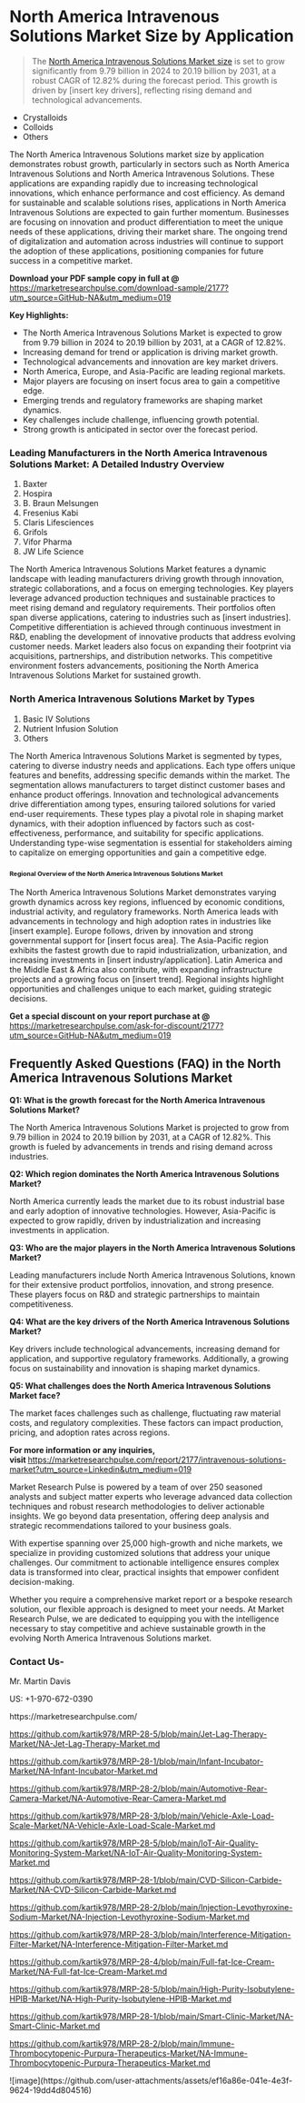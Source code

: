 <h1>North America Intravenous Solutions Market&nbsp;Size by Application</h1><blockquote><p>The <a href="https://marketresearchpulse.com/download-sample/2177?utm_source=GitHub-NA&amp;utm_medium=019">North America Intravenous Solutions Market size</a> is set to grow significantly from 9.79 billion in 2024 to 20.19 billion by 2031, at a robust CAGR of 12.82% during the forecast period. This growth is driven by [insert key drivers], reflecting rising demand and technological advancements.</p></blockquote><ul><li>Crystalloids <li> Colloids <li> Others</li></ul><p>The North America Intravenous Solutions market size by application demonstrates robust growth, particularly in sectors such as North America Intravenous Solutions and North America Intravenous Solutions. These applications are expanding rapidly due to increasing technological innovations, which enhance performance and cost efficiency. As demand for sustainable and scalable solutions rises, applications in North America Intravenous Solutions are expected to gain further momentum. Businesses are focusing on innovation and product differentiation to meet the unique needs of these applications, driving their market share. The ongoing trend of digitalization and automation across industries will continue to support the adoption of these applications, positioning companies for future success in a competitive market.</p><p><strong>Download your PDF sample copy in full at @ </strong><a href="https://marketresearchpulse.com/download-sample/2177?utm_source=GitHub-NA&amp;utm_medium=019">https://marketresearchpulse.com/download-sample/2177?utm_source=GitHub-NA&amp;utm_medium=019</a></p><p><strong>Key Highlights: </strong></p><ul><li>The North America Intravenous Solutions Market is expected to grow from 9.79 billion in 2024 to 20.19 billion by 2031, at a CAGR of 12.82%.</li><li>Increasing demand for trend or application is driving market growth.</li><li>Technological advancements and innovation are key market drivers.</li><li>North America, Europe, and Asia-Pacific are leading regional markets.</li><li>Major players are focusing on insert focus area to gain a competitive edge.</li><li>Emerging trends and regulatory frameworks are shaping market dynamics.</li><li>Key challenges include challenge, influencing growth potential.</li><li>Strong growth is anticipated in sector over the forecast period.</li></ul><h3>Leading Manufacturers in the North America Intravenous Solutions Market: A Detailed Industry Overview</h3><ol><li>Baxter</li><li>Hospira</li><li>B. Braun Melsungen</li><li>Fresenius Kabi</li><li>Claris Lifesciences</li><li>Grifols</li><li>Vifor Pharma</li><li>JW Life Science</li></ol><div class="flex max-w-full flex-col flex-grow"><div class="min-h-8 text-message flex w-full flex-col items-end gap-2 whitespace-normal break-words [.text-message+&amp;]:mt-5" dir="auto" data-message-author-role="assistant" data-message-id="fd8432e4-4910-450d-b182-61b7bfb0a01f" data-message-model-slug="gpt-4o"><div class="flex w-full flex-col gap-1 empty:hidden first:pt-[3px]"><div class="markdown prose w-full break-words dark:prose-invert light"><p>The North America Intravenous Solutions Market features a dynamic landscape with leading manufacturers driving growth through innovation, strategic collaborations, and a focus on emerging technologies. Key players leverage advanced production techniques and sustainable practices to meet rising demand and regulatory requirements. Their portfolios often span diverse applications, catering to industries such as [insert industries]. Competitive differentiation is achieved through continuous investment in R&amp;D, enabling the development of innovative products that address evolving customer needs. Market leaders also focus on expanding their footprint via acquisitions, partnerships, and distribution networks. This competitive environment fosters advancements, positioning the North America Intravenous Solutions Market for sustained growth.</p></div></div></div></div><h3>North America Intravenous Solutions Market by Types</h3><ol><li>Basic IV Solutions <li> Nutrient Infusion Solution <li> Others</li></ol><div class="flex max-w-full flex-col flex-grow"><div class="min-h-8 text-message flex w-full flex-col items-end gap-2 whitespace-normal break-words [.text-message+&amp;]:mt-5" dir="auto" data-message-author-role="assistant" data-message-id="084470be-0bb7-4664-bddf-5156b4f41249" data-message-model-slug="gpt-4o-mini"><div class="flex w-full flex-col gap-1 empty:hidden first:pt-[3px]"><div class="markdown prose w-full break-words dark:prose-invert light"><p>The North America Intravenous Solutions Market is segmented by types, catering to diverse industry needs and applications. Each type offers unique features and benefits, addressing specific demands within the market. The segmentation allows manufacturers to target distinct customer bases and enhance product offerings. Innovation and technological advancements drive differentiation among types, ensuring tailored solutions for varied end-user requirements. These types play a pivotal role in shaping market dynamics, with their adoption influenced by factors such as cost-effectiveness, performance, and suitability for specific applications. Understanding type-wise segmentation is essential for stakeholders aiming to capitalize on emerging opportunities and gain a competitive edge.</p></div></div></div></div><h3><span style="font-size: 11px;">Regional Overview of the North America Intravenous Solutions Market</span></h3><div class="flex max-w-full flex-col flex-grow"><div class="min-h-8 text-message flex w-full flex-col items-end gap-2 whitespace-normal break-words [.text-message+&amp;]:mt-5" dir="auto" data-message-author-role="assistant" data-message-id="e9038762-ce64-4e30-91c9-9bd413514231" data-message-model-slug="gpt-4o-mini"><div class="flex w-full flex-col gap-1 empty:hidden first:pt-[3px]"><div class="markdown prose w-full break-words dark:prose-invert light"><p>The North America Intravenous Solutions Market demonstrates varying growth dynamics across key regions, influenced by economic conditions, industrial activity, and regulatory frameworks. North America leads with advancements in technology and high adoption rates in industries like [insert example]. Europe follows, driven by innovation and strong governmental support for [insert focus area]. The Asia-Pacific region exhibits the fastest growth due to rapid industrialization, urbanization, and increasing investments in [insert industry/application]. Latin America and the Middle East &amp; Africa also contribute, with expanding infrastructure projects and a growing focus on [insert trend]. Regional insights highlight opportunities and challenges unique to each market, guiding strategic decisions.</p></div></div></div></div><p><strong>Get a special discount on your report purchase at @ </strong><a href="https://marketresearchpulse.com/ask-for-discount/2177?utm_source=GitHub-NA&amp;utm_medium=019">https://marketresearchpulse.com/ask-for-discount/2177?utm_source=GitHub-NA&amp;utm_medium=019</a></p><h2>Frequently Asked Questions (FAQ) in the North America Intravenous Solutions Market</h2><p><strong>Q1: What is the growth forecast for the North America Intravenous Solutions Market?</strong></p><p>The North America Intravenous Solutions Market is projected to grow from 9.79 billion in 2024 to 20.19 billion by 2031, at a CAGR of 12.82%. This growth is fueled by advancements in trends and rising demand across industries.</p><p><strong>Q2: Which region dominates the North America Intravenous Solutions Market?</strong></p><p>North America currently leads the market due to its robust industrial base and early adoption of innovative technologies. However, Asia-Pacific is expected to grow rapidly, driven by industrialization and increasing investments in application.</p><p><strong>Q3: Who are the major players in the North America Intravenous Solutions Market?</strong></p><p>Leading manufacturers include North America Intravenous Solutions, known for their extensive product portfolios, innovation, and strong presence. These players focus on R&amp;D and strategic partnerships to maintain competitiveness.</p><p><strong>Q4: What are the key drivers of the North America Intravenous Solutions Market?</strong></p><p>Key drivers include technological advancements, increasing demand for application, and supportive regulatory frameworks. Additionally, a growing focus on sustainability and innovation is shaping market dynamics.</p><p><strong>Q5: What challenges does the North America Intravenous Solutions Market face?</strong></p><p>The market faces challenges such as challenge, fluctuating raw material costs, and regulatory complexities. These factors can impact production, pricing, and adoption rates across regions.</p><p><strong>For more information or any inquiries, visit&nbsp;</strong><a href="https://marketresearchpulse.com/report/2177/intravenous-solutions-market?utm_source=Linkedin&utm_medium=019">https://marketresearchpulse.com/report/2177/intravenous-solutions-market?utm_source=Linkedin&utm_medium=019</a></p><p>Market Research Pulse is powered by a team of over 250 seasoned analysts and subject matter experts who leverage advanced data collection techniques and robust research methodologies to deliver actionable insights. We go beyond data presentation, offering deep analysis and strategic recommendations tailored to your business goals.</p><p>With expertise spanning over 25,000 high-growth and niche markets, we specialize in providing customized solutions that address your unique challenges. Our commitment to actionable intelligence ensures complex data is transformed into clear, practical insights that empower confident decision-making.</p><p>Whether you require a comprehensive market report or a bespoke research solution, our flexible approach is designed to meet your needs. At Market Research Pulse, we are dedicated to equipping you with the intelligence necessary to stay competitive and achieve sustainable growth in the evolving North America Intravenous Solutions market.</p><h3><strong>Contact Us-</strong></h3><p>Mr. Martin Davis</p><p>US: +1-970-672-0390</p><p>https://marketresearchpulse.com/</p><p><a href="https://github.com/kartik978/MRP-28-5/blob/main/Jet-Lag-Therapy-Market/NA-Jet-Lag-Therapy-Market.md">https://github.com/kartik978/MRP-28-5/blob/main/Jet-Lag-Therapy-Market/NA-Jet-Lag-Therapy-Market.md</a></p><p><a href="https://github.com/kartik978/MRP-28-1/blob/main/Infant-Incubator-Market/NA-Infant-Incubator-Market.md">https://github.com/kartik978/MRP-28-1/blob/main/Infant-Incubator-Market/NA-Infant-Incubator-Market.md</a></p><p><a href="https://github.com/kartik978/MRP-28-2/blob/main/Automotive-Rear-Camera-Market/NA-Automotive-Rear-Camera-Market.md">https://github.com/kartik978/MRP-28-2/blob/main/Automotive-Rear-Camera-Market/NA-Automotive-Rear-Camera-Market.md</a></p><p><a href="https://github.com/kartik978/MRP-28-3/blob/main/Vehicle-Axle-Load-Scale-Market/NA-Vehicle-Axle-Load-Scale-Market.md">https://github.com/kartik978/MRP-28-3/blob/main/Vehicle-Axle-Load-Scale-Market/NA-Vehicle-Axle-Load-Scale-Market.md</a></p><p><a href="https://github.com/kartik978/MRP-28-5/blob/main/IoT-Air-Quality-Monitoring-System-Market/NA-IoT-Air-Quality-Monitoring-System-Market.md">https://github.com/kartik978/MRP-28-5/blob/main/IoT-Air-Quality-Monitoring-System-Market/NA-IoT-Air-Quality-Monitoring-System-Market.md</a></p><p><a href="https://github.com/kartik978/MRP-28-1/blob/main/CVD-Silicon-Carbide-Market/NA-CVD-Silicon-Carbide-Market.md">https://github.com/kartik978/MRP-28-1/blob/main/CVD-Silicon-Carbide-Market/NA-CVD-Silicon-Carbide-Market.md</a></p><p><a href="https://github.com/kartik978/MRP-28-2/blob/main/Injection-Levothyroxine-Sodium-Market/NA-Injection-Levothyroxine-Sodium-Market.md">https://github.com/kartik978/MRP-28-2/blob/main/Injection-Levothyroxine-Sodium-Market/NA-Injection-Levothyroxine-Sodium-Market.md</a></p><p><a href="https://github.com/kartik978/MRP-28-3/blob/main/Interference-Mitigation-Filter-Market/NA-Interference-Mitigation-Filter-Market.md">https://github.com/kartik978/MRP-28-3/blob/main/Interference-Mitigation-Filter-Market/NA-Interference-Mitigation-Filter-Market.md</a></p><p><a href="https://github.com/kartik978/MRP-28-4/blob/main/Full-fat-Ice-Cream-Market/NA-Full-fat-Ice-Cream-Market.md">https://github.com/kartik978/MRP-28-4/blob/main/Full-fat-Ice-Cream-Market/NA-Full-fat-Ice-Cream-Market.md</a></p><p><a href="https://github.com/kartik978/MRP-28-5/blob/main/High-Purity-Isobutylene-HPIB-Market/NA-High-Purity-Isobutylene-HPIB-Market.md">https://github.com/kartik978/MRP-28-5/blob/main/High-Purity-Isobutylene-HPIB-Market/NA-High-Purity-Isobutylene-HPIB-Market.md</a></p><p><a href="https://github.com/kartik978/MRP-28-1/blob/main/Smart-Clinic-Market/NA-Smart-Clinic-Market.md">https://github.com/kartik978/MRP-28-1/blob/main/Smart-Clinic-Market/NA-Smart-Clinic-Market.md</a></p><p><a href="https://github.com/kartik978/MRP-28-2/blob/main/Immune-Thrombocytopenic-Purpura-Therapeutics-Market/NA-Immune-Thrombocytopenic-Purpura-Therapeutics-Market.md">https://github.com/kartik978/MRP-28-2/blob/main/Immune-Thrombocytopenic-Purpura-Therapeutics-Market/NA-Immune-Thrombocytopenic-Purpura-Therapeutics-Market.md</a></p>
![image](https://github.com/user-attachments/assets/ef16a86e-041e-4e3f-9624-19dd4d804516)
